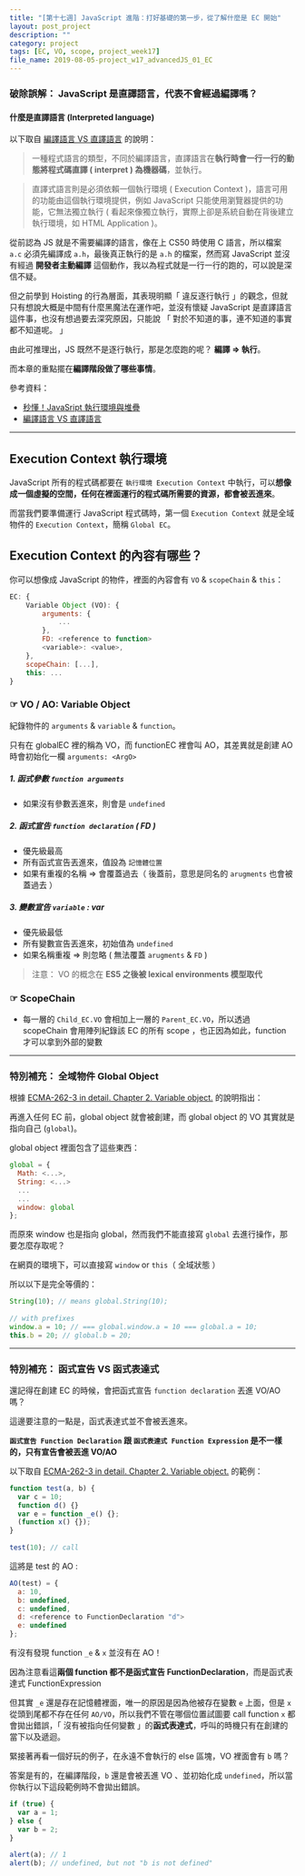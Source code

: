 ```yaml
---
title: "[第十七週] JavaScript 進階：打好基礎的第一步，從了解什麼是 EC 開始"
layout: post_project
description: ""
category: project
tags: [EC, VO, scope, project_week17]
file_name: 2019-08-05-project_w17_advancedJS_01_EC
---
```


### 破除誤解： JavaScript 是直譯語言，代表不會經過編譯嗎？


#### 什麼是直譯語言 (Interpreted language)

以下取自 [編譯語言 VS 直譯語言](https://medium.com/@totoroLiu/%E7%B7%A8%E8%AD%AF%E8%AA%9E%E8%A8%80-vs-%E7%9B%B4%E8%AD%AF%E8%AA%9E%E8%A8%80-5f34e6bae051) 的說明：
> 一種程式語言的類型，不同於編譯語言，直譯語言在**執行時會一行一行的動態將程式碼直譯 ( interpret ) 為機器碼**，並執行。

> 直譯式語言則是必須依賴一個執行環境 ( Execution Context )，語言可用的功能由這個執行環境提供，例如 JavaScript 只能使用瀏覽器提供的功能，它無法獨立執行 ( 看起來像獨立執行，實際上卻是系統自動在背後建立執行環境，如 HTML Application )。

從前認為 JS 就是不需要編譯的語言，像在上 CS50 時使用 C 語言，所以檔案 `a.c` 必須先編譯成 `a.h`，最後真正執行的是 `a.h` 的檔案，然而寫 JavaScript 並沒有經過 **開發者主動編譯** 這個動作，我以為程式就是一行一行的跑的，可以說是深信不疑。

但之前學到 Hoisting 的行為層面，其表現明顯「 違反逐行執行 」的觀念，但就只有想說大概是中間有什麼黑魔法在運作吧，並沒有懷疑 JavaScript 是直譯語言這件事，也沒有想過要去深究原因，只能說 「 對於不知道的事，連不知道的事實都不知道呢。 」

由此可推理出，JS 既然不是逐行執行，那是怎麼跑的呢？ **編譯 => 執行**。

而本章的重點擺在**編譯階段做了哪些事情**。


參考資料：
- [秒懂！JavaSript 執行環境與堆疊](https://medium.com/%E9%AD%94%E9%AC%BC%E8%97%8F%E5%9C%A8%E7%A8%8B%E5%BC%8F%E7%B4%B0%E7%AF%80%E8%A3%A1/%E6%B7%BA%E8%AB%87-javascript-%E5%9F%B7%E8%A1%8C%E7%92%B0%E5%A2%83-2976b3eaf248)
- [編譯語言 VS 直譯語言](https://medium.com/@totoroLiu/%E7%B7%A8%E8%AD%AF%E8%AA%9E%E8%A8%80-vs-%E7%9B%B4%E8%AD%AF%E8%AA%9E%E8%A8%80-5f34e6bae051)

---

## Execution Context 執行環境

JavaScript 所有的程式碼都要在 `執行環境 Execution Context` 中執行，可以**想像成一個虛擬的空間，任何在裡面運行的程式碼所需要的資源，都會被丟進來**。

而當我們要準備運行 JavaScript 程式碼時，第一個 `Execution Context` 就是全域物件的 `Execution Context`，簡稱 `Global EC`。


## Execution Context 的內容有哪些？

你可以想像成 JavaScript 的物件，裡面的內容會有 `VO` & `scopeChain` & `this`：

```javascript
EC: {
    Variable Object (VO): {
        arguments: {
            ... 
        },
        FD: <reference to function>
        <variable>: <value>,
    },
    scopeChain: [...],
    this: ...
}
```

### ☞ VO / AO: Variable Object
紀錄物件的 `arguments` & `variable` & `function`。

只有在 globalEC 裡的稱為 VO，而 functionEC 裡會叫 AO，其差異就是創建 AO 時會初始化一欄 `arguments: <ArgO>`
##### 1. 函式參數 `function arguments`
- 如果沒有參數丟進來，則會是 `undefined`
    
##### 2. 函式宣告 `function declaration` ( FD ) 
- 優先級最高
- 所有函式宣告丟進來，值設為 `記憶體位置`
- 如果有重複的名稱 => 會覆蓋過去（ 後蓋前，意思是同名的 `arugments` 也會被蓋過去 ）

##### 3. 變數宣告 `variable` : var
- 優先級最低
- 所有變數宣告丟進來，初始值為 `undefined`
- 如果名稱重複 => 則忽略 ( 無法覆蓋 `arugments` & `FD` )
  
> 注意： VO 的概念在 **ES5 之後被 lexical environments 模型取代**
      
### ☞ ScopeChain
- 每一層的 `Child_EC.VO` 會相加上一層的 `Parent_EC.VO`，所以透過 scopeChain 會用陣列紀錄該 EC 的所有 scope ，也正因為如此，function 才可以拿到外部的變數
  
----

### 特別補充： 全域物件 Global Object

根據 [ECMA-262-3 in detail. Chapter 2. Variable object.](http://dmitrysoshnikov.com/ecmascript/chapter-2-variable-object/) 的說明指出：

再進入任何 EC 前，global object 就會被創建，而 global object 的 VO 其實就是指向自己 (`global`)。

global object 裡面包含了這些東西：

```javascript
global = {
  Math: <...>,
  String: <...>
  ...
  ...
  window: global
};
```

而原來 window 也是指向 global，然而我們不能直接寫 `global` 去進行操作，那要怎麼存取呢？

在網頁的環境下，可以直接寫 `window` or `this`（ 全域狀態 ）

所以以下是完全等價的：

```javascript
String(10); // means global.String(10);
 
// with prefixes
window.a = 10; // === global.window.a = 10 === global.a = 10;
this.b = 20; // global.b = 20;
```


---

### 特別補充： 函式宣告 VS 函式表達式

還記得在創建 EC 的時候，會把函式宣告 `function declaration` 丟進 VO/AO 嗎？

這邊要注意的一點是，函式表達式並不會被丟進來。

**`函式宣告 Function Declaration` 跟 `函式表達式 Function Expression` 是不一樣的，只有宣告會被丟進 VO/AO**

以下取自 [ECMA-262-3 in detail. Chapter 2. Variable object.](http://dmitrysoshnikov.com/ecmascript/chapter-2-variable-object/) 的範例：

```javascript
function test(a, b) {
  var c = 10;
  function d() {}
  var e = function _e() {};
  (function x() {});
}
  
test(10); // call
```

這將是 test 的 AO :

```javascript
AO(test) = {
  a: 10,
  b: undefined,
  c: undefined,
  d: <reference to FunctionDeclaration "d">
  e: undefined
};
```

有沒有發現 function `_e` & `x` 並沒有在 AO！

因為注意看這**兩個 function 都不是函式宣告 FunctionDeclaration**，而是函式表達式 FunctionExpression

但其實 `_e` 還是存在記憶體裡面，唯一的原因是因為他被存在變數 `e` 上面，但是 `x` 從頭到尾都不存在任何 `AO/VO`，所以我們不管在哪個位置試圖要 call function `x` 都會拋出錯誤，「 沒有被指向任何變數 」的**函式表達式**，呼叫的時機只有在創建的當下以及遞迴。


緊接著再看一個好玩的例子，在永遠不會執行的 else 區塊，VO 裡面會有 `b` 嗎？ 

答案是有的，在編譯階段，`b` 還是會被丟進 VO 、並初始化成 `undefined`，所以當你執行以下這段範例時不會拋出錯誤。

```javascript
if (true) {
  var a = 1;
} else {
  var b = 2;
}
 
alert(a); // 1
alert(b); // undefined, but not "b is not defined"
```
